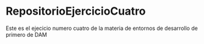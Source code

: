# RepositorioEjercicioCuatro
Este es el ejecicio numero cuatro de la materia de entornos de desarrollo de primero de DAM
